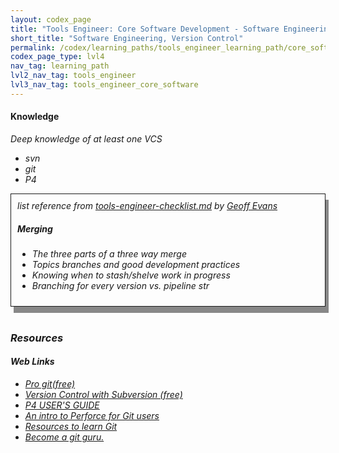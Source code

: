 ```yaml
---
layout: codex_page
title: "Tools Engineer: Core Software Development - Software Engineering, Version Control"
short_title: "Software Engineering, Version Control"
permalink: /codex/learning_paths/tools_engineer_learning_path/core_software_development/version_control
codex_page_type: lvl4
nav_tag: learning_path
lvl2_nav_tag: tools_engineer
lvl3_nav_tag: tools_engineer_core_software 
---
```


#### Knowledge

<i>Deep knowledge of at least one VCS
- svn
- git
- P4



<div style="  border: 1px solid; padding: 10px; box-shadow: 5px 10px #888888;">
<i>list reference from <a href="https://gist.github.com/gorlak/1a0747efe88c5e3998144c5787d090ec">tools-engineer-checklist.md</a> by <a href="https://twitter.com/gorlak">Geoff Evans</a></i>

<h5> Merging</h5> 

<ul>
<li>The three parts of a three way merge</li>
<li>Topics branches and good development practices</li>
<li>Knowing when to stash/shelve work in progress</li>
<li>Branching for every version vs. pipeline str</li>
</ul>

</div>
<br>

### Resources
#### Web Links
- [Pro git(free)](https://git-scm.com/book/en/v2)
- [Version Control with Subversion (free)](http://svnbook.red-bean.com/en/1.7/index.html)
- [P4 USER'S GUIDE](https://www.perforce.com/perforce/doc.current/manuals/p4v/Content/P4V/Home-p4v.html)
- [An intro to Perforce for Git users](https://stackoverflow.com/questions/17267218/perforce-for-git-users/17331274#17331274)
- [Resources to learn Git](https://try.github.io)
- [Become a git guru.](https://www.atlassian.com/git/tutorials)
